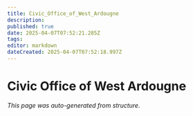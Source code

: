 ```yaml
---
title: Civic_Office_of_West_Ardougne
description: 
published: true
date: 2025-04-07T07:52:21.285Z
tags: 
editor: markdown
dateCreated: 2025-04-07T07:52:18.997Z
---
```


# Civic Office of West Ardougne

*This page was auto-generated from structure.*